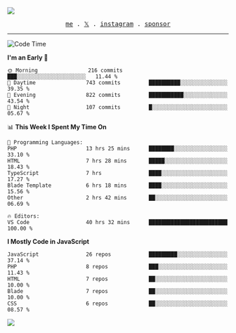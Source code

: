 <img style="bottom: 800px;" src="https://imgur.com/rilHVxA.png"/>
<p align="center">
  <samp>
    <a href="https://fayln.com">me</a> .
    <!-- <a href="https://fayln.com/projects">projects</a> . -->
    <a href="https://go.fayln.com/twitter">𝕏</a> .
    <a href="https://go.fayln.com/instagram">instagram</a> .
<!--     <a href="https://go.fayln.com/polywork">polywork</a> . -->
    <a href="https://github.com/sponsors/faridhnzz">sponsor</a>
  </samp>
</p>

---
<!--START_SECTION:waka-->
![Code Time](http://img.shields.io/badge/Code%20Time-3%2C373%20hrs%2055%20mins-blue)

**I'm an Early 🐤** 

```text
🌞 Morning                216 commits         ███░░░░░░░░░░░░░░░░░░░░░░   11.44 % 
🌆 Daytime                743 commits         ██████████░░░░░░░░░░░░░░░   39.35 % 
🌃 Evening                822 commits         ███████████░░░░░░░░░░░░░░   43.54 % 
🌙 Night                  107 commits         █░░░░░░░░░░░░░░░░░░░░░░░░   05.67 % 
```


📊 **This Week I Spent My Time On** 

```text
💬 Programming Languages: 
PHP                      13 hrs 25 mins      ████████░░░░░░░░░░░░░░░░░   33.10 % 
HTML                     7 hrs 28 mins       █████░░░░░░░░░░░░░░░░░░░░   18.43 % 
TypeScript               7 hrs               ████░░░░░░░░░░░░░░░░░░░░░   17.27 % 
Blade Template           6 hrs 18 mins       ████░░░░░░░░░░░░░░░░░░░░░   15.56 % 
Other                    2 hrs 42 mins       ██░░░░░░░░░░░░░░░░░░░░░░░   06.69 % 

🔥 Editors: 
VS Code                  40 hrs 32 mins      █████████████████████████   100.00 % 
```

**I Mostly Code in JavaScript** 

```text
JavaScript               26 repos            █████████░░░░░░░░░░░░░░░░   37.14 % 
PHP                      8 repos             ███░░░░░░░░░░░░░░░░░░░░░░   11.43 % 
HTML                     7 repos             ██░░░░░░░░░░░░░░░░░░░░░░░   10.00 % 
Blade                    7 repos             ██░░░░░░░░░░░░░░░░░░░░░░░   10.00 % 
CSS                      6 repos             ██░░░░░░░░░░░░░░░░░░░░░░░   08.57 % 
```




<!--END_SECTION:waka-->

![](https://hit.yhype.me/github/profile?user_id=29797712)
